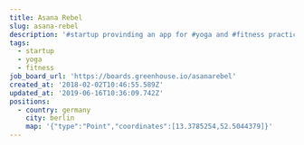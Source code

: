 ```yaml
---
title: Asana Rebel
slug: asana-rebel
description: '#startup provinding an app for #yoga and #fitness practice'
tags:
  - startup
  - yoga
  - fitness
job_board_url: 'https://boards.greenhouse.io/asanarebel'
created_at: '2018-02-02T10:46:55.589Z'
updated_at: '2019-06-16T10:36:09.742Z'
positions:
  - country: germany
    city: berlin
    map: '{"type":"Point","coordinates":[13.3785254,52.5044379]}'
---
```

